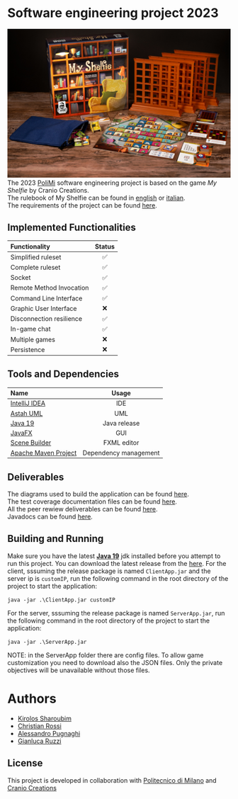 # Software engineering project 2023
![image](https://github.com/Chri060/ing-sw-2023-pugnaghi-ruzzi-rossi-sharoubim/blob/main/deliverables/repo%20files/image.jpg) <br>
The 2023 [PoliMi](https://www.polimi.it) software engineering project is based on the game _My Shelfie_ by Cranio Creations. <br>
The rulebook of My Shelfie can be found in [english](https://github.com/Chri060/ing-sw-2023-pugnaghi-ruzzi-rossi-sharoubim/blob/main/deliverables/repo%20files/rulebook_en.pdf) or [italian](https://github.com/Chri060/ing-sw-2023-pugnaghi-ruzzi-rossi-sharoubim/blob/main/deliverables/repo%20files/rulebook_it.pdf). <br>
The requirements of the project can be found [here](https://github.com/Chri060/ing-sw-2023-pugnaghi-ruzzi-rossi-sharoubim/blob/main/deliverables/repo%20files/requirements.pdf). <br>

## Implemented Functionalities
| Functionality                             | Status  |
|:------------------------------------------|:-------:|
| Simplified ruleset                        |   ✅    |
| Complete ruleset                          |   ✅    |
| Socket                                    |   ✅    |
| Remote Method Invocation                  |   ✅    |
| Command Line Interface                    |   ✅    |
| Graphic User Interface                    |   ❌    |
| Disconnection resilience                  |   ✅    |
| In-game chat                              |   ✅    |
| Multiple games                            |   ❌    |
| Persistence                               |   ❌    |

## Tools and Dependencies
| Name                                                                                                                                | Usage                 |
|:----------------------------------------------------------------------------------------------------------------------------------- |:---------------------:|
| [IntelliJ IDEA](https://www.jetbrains.com/idea/)                                                                                    | IDE                   |
| [Astah UML](https://astah.net/products/astah-uml/)                                                                                  | UML                   |
| [Java 19](https://jdk.java.net/19/)                                                                                                 | Java release          |
| [JavaFX](https://www.oracle.com/it/java/technologies/javase/javafx-overview.html)                                                   | GUI                   |
| [Scene Builder](https://www.oracle.com/java/technologies/javase/javafxscenebuilder-info.html)                                       | FXML editor           |
| [Apache Maven Project](https://maven.apache.org/)                                                                                   | Dependency management |

## Deliverables
The diagrams used to build the application can be found [here](https://github.com/Chri060/ing-sw-2023-pugnaghi-ruzzi-rossi-sharoubim/tree/main/deliverables/diagrams). <br>
The test coverage documentation files can be found [here](https://github.com/Chri060/ing-sw-2023-pugnaghi-ruzzi-rossi-sharoubim/tree/main/deliverables/test%20coverage%20screenshots). <br>
All the peer rewiew deliverables can be found [here](https://github.com/Chri060/ing-sw-2023-pugnaghi-ruzzi-rossi-sharoubim/tree/main/deliverables/peer%20review). <br>
Javadocs can be found [here](https://chri060.github.io/ing-sw-2023-pugnaghi-ruzzi-rossi-sharoubim/javadocs/). <br>

## Building and Running
Make sure you have the latest [**Java 19**](https://jdk.java.net/19/) jdk installed before you attempt to run this project.
You can download the latest release from the [here](https://github.com/Chri060/ing-sw-2023-pugnaghi-ruzzi-rossi-sharoubim/tree/main/deliverables/jar%20files).
For the client, sssuming the release package is named `ClientApp.jar` and the server ip is `customIP`, run the following command in the root directory of the project to start the application:
```
java -jar .\ClientApp.jar customIP
```
For the server, sssuming the release package is named `ServerApp.jar`, run the following command in the root directory of the project to start the application:
```
java -jar .\ServerApp.jar
```
NOTE: in the ServerApp folder there are config files. To allow game customization you need to download also the JSON files. Only the private objectives will be unavailable without those files.

# Authors
* [Kirolos Sharoubim](https://github.com/kirolosharoubim)
* [Christian Rossi](https://github.com/Chri060)
* [Alessandro Pugnaghi](https://github.com/ale657)
* [Gianluca Ruzzi](https://github.com/GianlucaRuzzi)

## License
This project is developed in collaboration with [Politecnico di Milano](https://www.polimi.it/) and [Cranio Creations](https://www.craniocreations.it/)
